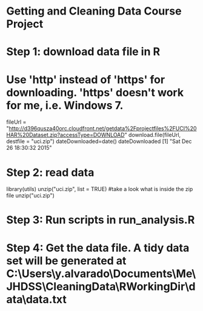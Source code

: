 Getting and Cleaning Data Course Project
=========================================
# Step 1: download data file in R
# Use 'http' instead of 'https' for downloading.  'https' doesn't work for me, i.e. Windows 7.
fileUrl = "http://d396qusza40orc.cloudfront.net/getdata%2Fprojectfiles%2FUCI%20HAR%20Dataset.zip?accessType=DOWNLOAD"
download.file(fileUrl, destfile = "uci.zip")
dateDownloaded=date()
dateDownloaded
[1] "Sat Dec 26 18:30:32 2015"

# Step 2: read data
library(utils)
unzip("uci.zip", list = TRUE)  #take a look what is inside the zip file
unzip("uci.zip")

# Step 3: Run scripts in run_analysis.R

# Step 4: Get the data file.  A tidy data set will be generated at C:\Users\y.alvarado\Documents\Me\JHDSS\CleaningData\RWorkingDir\data\data.txt
